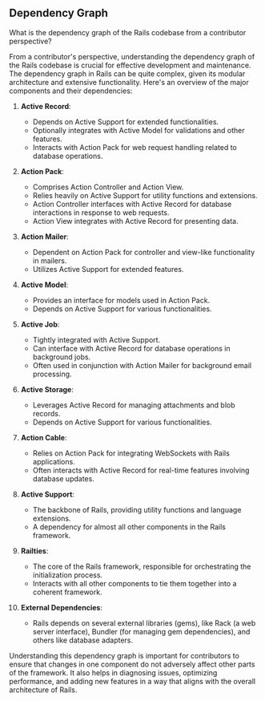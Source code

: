 ## Dependency Graph

What is the dependency graph of the Rails codebase from a contributor perspective?

From a contributor's perspective, understanding the dependency graph of the Rails codebase is crucial for effective development and maintenance. The dependency graph in Rails can be quite complex, given its modular architecture and extensive functionality. Here's an overview of the major components and their dependencies:

1. **Active Record**: 
   - Depends on Active Support for extended functionalities.
   - Optionally integrates with Active Model for validations and other features.
   - Interacts with Action Pack for web request handling related to database operations.

2. **Action Pack**:
   - Comprises Action Controller and Action View.
   - Relies heavily on Active Support for utility functions and extensions.
   - Action Controller interfaces with Active Record for database interactions in response to web requests.
   - Action View integrates with Active Record for presenting data.

3. **Action Mailer**:
   - Dependent on Action Pack for controller and view-like functionality in mailers.
   - Utilizes Active Support for extended features.

4. **Active Model**:
   - Provides an interface for models used in Action Pack.
   - Depends on Active Support for various functionalities.

5. **Active Job**:
   - Tightly integrated with Active Support.
   - Can interface with Active Record for database operations in background jobs.
   - Often used in conjunction with Action Mailer for background email processing.

6. **Active Storage**:
   - Leverages Active Record for managing attachments and blob records.
   - Depends on Active Support for various functionalities.

7. **Action Cable**:
   - Relies on Action Pack for integrating WebSockets with Rails applications.
   - Often interacts with Active Record for real-time features involving database updates.

8. **Active Support**:
   - The backbone of Rails, providing utility functions and language extensions.
   - A dependency for almost all other components in the Rails framework.

9. **Railties**:
   - The core of the Rails framework, responsible for orchestrating the initialization process.
   - Interacts with all other components to tie them together into a coherent framework.

10. **External Dependencies**:
    - Rails depends on several external libraries (gems), like Rack (a web server interface), Bundler (for managing gem dependencies), and others like database adapters.

Understanding this dependency graph is important for contributors to ensure that changes in one component do not adversely affect other parts of the framework. It also helps in diagnosing issues, optimizing performance, and adding new features in a way that aligns with the overall architecture of Rails.
